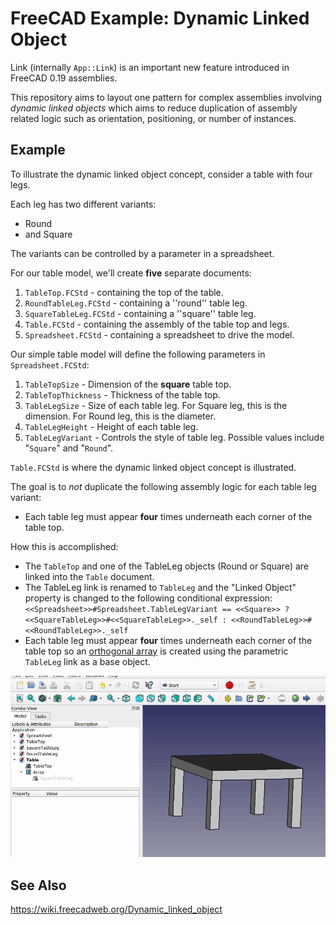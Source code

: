 # FreeCAD Example: Dynamic Linked Object

Link (internally `App::Link`) is an important new feature introduced in FreeCAD 0.19 assemblies.

This repository aims to layout one pattern for complex assemblies involving *dynamic linked objects* which aims to reduce duplication of assembly related logic such as orientation, positioning, or number of instances.

## Example
To illustrate the dynamic linked object concept, consider a table with four legs.

Each leg has two different variants:

* Round
* and Square

The variants can be controlled by a parameter in a spreadsheet.

For our table model, we'll create **five** separate documents:

1. `TableTop.FCStd` - containing the top of the table.
2. `RoundTableLeg.FCStd` - containing a ''round'' table leg.
3. `SquareTableLeg.FCStd` - containing a ''square'' table leg.
4. `Table.FCStd` - containing the assembly of the table top and legs.
5. `Spreadsheet.FCStd` - containing a spreadsheet to drive the model.

Our simple table model will define the following parameters in `Spreadsheet.FCStd`:

1. `TableTopSize` - Dimension of the **square** table top.
2. `TableTopThickness` - Thickness of the table top.
3. `TableLegSize` - Size of each table leg. For Square leg, this is the dimension. For Round leg, this is the diameter.
4. `TableLegHeight` - Height of each table leg.
5. `TableLegVariant` - Controls the style of table leg. Possible values include "`Square`" and "`Round`".

`Table.FCStd` is where the dynamic linked object concept is illustrated.

The goal is to *not* duplicate the following assembly logic for each table leg variant:
* Each table leg must appear **four** times underneath each corner of the table top.

How this is accomplished:
* The `TableTop` and one of the TableLeg objects (Round or Square) are linked into the `Table` document.
* The TableLeg link is renamed to `TableLeg` and the "Linked Object" property is changed to the following conditional expression:
  `<<Spreadsheet>>#Spreadsheet.TableLegVariant == <<Square>> ? <<SquareTableLeg>>#<<SquareTableLeg>>._self : <<RoundTableLeg>>#<<RoundTableLeg>>._self`
* Each table leg must appear **four** times underneath each corner of the table top so an [orthogonal array](https://wiki.freecadweb.org/Draft_OrthoArray) is created using the parametric `TableLeg` link as a base object.

![Dynamic Table Leg](dynamic-table-leg.gif)

## See Also
https://wiki.freecadweb.org/Dynamic_linked_object
